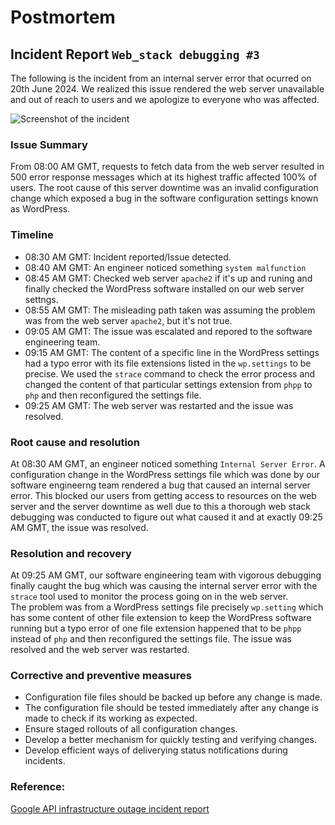 # Postmortem  
## Incident Report ```Web_stack debugging #3```
The following is the incident from an internal server error that ocurred on 20th June 2024. We realized this issue rendered the web server unavailable and out of reach to users and we apologize to everyone who was affected.  


![Screenshot of the incident](https://www.google.com/url?sa=i&url=https%3A%2F%2Fdatafloq.com%2Fread%2Fsoftware-development-project-postmortem%2F&psig=AOvVaw1uPOtcmcm3CM49b914Xxw8&ust=1719317952243000&source=images&cd=vfe&opi=89978449&ved=0CBEQjRxqFwoTCNias9yc9IYDFQAAAAAdAAAAABAE)


### Issue Summary
From 08:00 AM GMT, requests to fetch data from the web server resulted in 500 error response messages which at its highest traffic affected 100% of users. The root cause of this server downtime was an invalid configuration change which exposed a bug in the software configuration settings known as WordPress.

### Timeline
- 08:30 AM GMT: Incident reported/Issue detected.
- 08:40 AM GMT: An engineer noticed something ```system malfunction```
- 08:45 AM GMT: Checked web server ```apache2``` if it's up and runing and finally checked the WordPress software installed on our web server settngs.
- 08:55 AM GMT: The misleading path taken was assuming the problem was from the web server ```apache2```, but it's not true.
- 09:05 AM GMT: The issue was escalated and repored to the software engineering team.
- 09:15 AM GMT: The content of a specific line in the WordPress settings had a typo error with its file extensions listed in the ```wp.settings``` to be precise. We used the ```strace``` command to check the error process and changed the content of that particular settings extension from ```phpp``` to ```php``` and then reconfigured the settings file.
- 09:25 AM GMT: The web server was restarted and the issue was resolved.

### Root cause and resolution
At 08:30 AM GMT, an engineer noticed something ```Internal Server Error```. A configuration change in the WordPress settings file which was done by our software engineerng team rendered a bug that caused an internal server error. This blocked our users from getting access to resources on the web server and the server downtime as well due to this a thorough web stack debugging was conducted to figure out what caused it and at exactly 09:25 AM GMT, the issue was resolved.   

### Resolution and recovery
At 09:25 AM GMT, our software engineering team with vigorous debugging finally caught the bug which was causing the internal server error with the ```strace``` tool used to monitor the process going on in the web server.  
The problem was from a WordPress settings file precisely ```wp.setting``` which has some content of other file extension to keep the WordPress software running but a typo error of one file extension happened that to be ```phpp``` instead of ```php``` and then reconfigured the settings file. The issue was resolved and the web server was restarted.

### Corrective and preventive measures
- Configuration file files should be backed up before any change is made.
- The configuration file should be tested immediately after any change is made to check if its working as expected.
- Ensure staged rollouts of all configuration changes.
- Develop a better mechanism for quickly testing and verifying changes.
- Develop efficient ways of deliverying status notifications during incidents.  

### Reference:
[Google API infrastructure outage incident report](https://sysadmincasts.com/episodes/20-how-to-write-an-incident-report-postmortem)  
